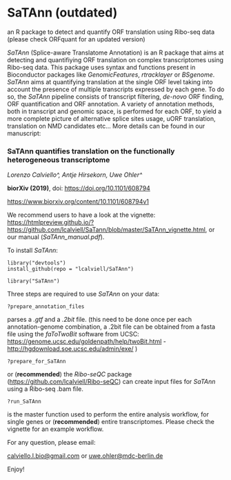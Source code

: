 # SaTAnn (outdated)
an R package to detect and quantify ORF translation using Ribo-seq data (please check ORFquant for an updated version)

*SaTAnn* (Splice-aware Translatome Annotation) is an R package that aims at detecting and quantifiying ORF translation on complex transcriptomes using Ribo-seq data.
This package uses syntax and functions present in Bioconductor packages like *GenomicFeatures*, *rtracklayer* or *BSgenome*. 
*SaTAnn* aims at quantifying translation at the single ORF level taking into account the presence of multiple transcripts expressed by each gene.
To do so, the *SaTAnn* pipeline consists of transcript filtering, *de-novo* ORF finding, ORF quantification and ORF annotation.
A variety of annotation methods, both in transcript and genomic space, is performed for each ORF, to yield a more complete picture of alternative splice sites usage, uORF translation, translation on NMD candidates etc...
More details can be found in our manuscript:

### SaTAnn quantifies translation on the functionally heterogeneous transcriptome ###

*Lorenzo Calviello^, Antje Hirsekorn, Uwe Ohler^*

**biorXiv (2019)**, doi: https://doi.org/10.1101/608794

https://www.biorxiv.org/content/10.1101/608794v1

We recommend users to have a look at the vignette: https://htmlpreview.github.io/?https://github.com/lcalviell/SaTann/blob/master/SaTAnn_vignette.html, or our manual (*SaTAnn_manual.pdf*).


To install *SaTAnn*:

```
library("devtools")
install_github(repo = "lcalviell/SaTAnn")

library("SaTAnn")

```

Three steps are required to use *SaTAnn* on your data:
```
?prepare_annotation_files
```
parses a *.gtf* and a *.2bit* file. (this need to be done once per each annotation-genome combination, a .2bit file can be obtained from a fasta file using the *faToTwoBit* software from UCSC: https://genome.ucsc.edu/goldenpath/help/twoBit.html - http://hgdownload.soe.ucsc.edu/admin/exe/ )


```
?prepare_for_SaTAnn
```
or (**recommended**) the *Ribo-seQC* package (https://github.com/lcalviell/Ribo-seQC) can create input files for *SaTAnn* using a Ribo-seq .bam file.


```
?run_SaTAnn
```

is the master function used to perform the entire analysis workflow, for single genes or (**recommended**) entire transcriptomes.
Please check the vignette for an example workflow.


For any question, please email:

calviello.l.bio@gmail.com or uwe.ohler@mdc-berlin.de


Enjoy!


